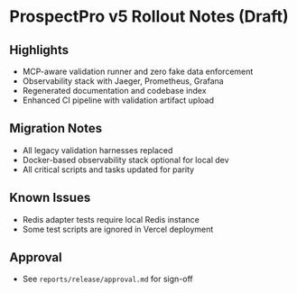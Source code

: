 # ProspectPro v5 Rollout Notes (Draft)

## Highlights

- MCP-aware validation runner and zero fake data enforcement
- Observability stack with Jaeger, Prometheus, Grafana
- Regenerated documentation and codebase index
- Enhanced CI pipeline with validation artifact upload

## Migration Notes

- All legacy validation harnesses replaced
- Docker-based observability stack optional for local dev
- All critical scripts and tasks updated for parity

## Known Issues

- Redis adapter tests require local Redis instance
- Some test scripts are ignored in Vercel deployment

## Approval

- See `reports/release/approval.md` for sign-off
